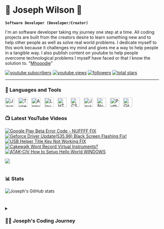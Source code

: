 # 🎸 Joseph Wilson 🎸

**`Software Developer (Developer/Creator)`**

I'm an software developer taking my journey one step at a time. All coding projects are built from the creators desire to learn something new and to help other people as well as solve real world problems. I dedicate myself to this work because it challenges my mind and gives me a way to help people in a tangible way. I also publish content on youtube to help people overcome technological problems I myself have faced or that I know the solution to.  "[Mhooodie][youtube]" 

   <p align="left">
      <a href="https://www.youtube.com/c/Mhooodie?sub_confirmation=1">
         <img alt="youtube subscribers" title="Subscribe to my YouTube channel" src="https://custom-icon-badges.demolab.com/youtube/channel/subscribers/UCbuGIZ-AqNbYOoQi5IK9dsQ?color=%23E05D44&label=SUBSCRIBE&logo=video&logoColor=white&style=for-the-badge&labelColor=CE4630"/></a> 
      <a href="https://www.youtube.com/c/Mhooodie">
         <img alt="youtube views" title="YouTube views" src="https://custom-icon-badges.demolab.com/youtube/channel/views/UCbuGIZ-AqNbYOoQi5IK9dsQ?color=%23E1AD0E&logo=eye&logoColor=white&style=for-the-badge&labelColor=C79600"/></a> 
      <a href="https://github.com/Mhooodie?tab=followers">
         <img alt="followers" title="Follow me on Github" src="https://custom-icon-badges.demolab.com/github/followers/Mhooodie?color=236ad3&labelColor=1155ba&style=for-the-badge&logo=person-add&label=Follow&logoColor=white"/></a>
      <a href="https://github.com/Mhooodie?tab=repositories&sort=stargazers">
         <img alt="total stars" title="Total stars on GitHub" src="https://custom-icon-badges.demolab.com/github/stars/Mhooodie?color=55960c&style=for-the-badge&labelColor=488207&logo=star"/></a>
   </p>

---

### 🧰 Languages and Tools

<img align="left" alt="Java" width="30px" style="padding-right:10px;" src="https://cdn.jsdelivr.net/gh/devicons/devicon/icons/java/java-original.svg"/>
<img align="left" alt="TypeScript" width="30px" style="padding-right:10px;" src="https://cdn.jsdelivr.net/gh/devicons/devicon/icons/typescript/typescript-plain.svg" />
<img align="left" alt="Angular" width="30px" style="padding-right:10px;" src="https://cdn.jsdelivr.net/gh/devicons/devicon/icons/angularjs/angularjs-plain.svg" />
<img align="left" alt="Linux" width="30px" style="padding-right:10px;" src="https://cdn.jsdelivr.net/gh/devicons/devicon/icons/linux/linux-original.svg" />
<img align="left" alt="HTML" width="30px" style="padding-right:10px;" src="https://cdn.jsdelivr.net/gh/devicons/devicon/icons/html5/html5-plain.svg" />
<img align="left" alt="CSS" width="30px" style="padding-right:10px;" src="https://cdn.jsdelivr.net/gh/devicons/devicon/icons/css3/css3-plain.svg" />
<img align="left" alt="JavaScript" width="30px" style="padding-right:10px;" src="https://cdn.jsdelivr.net/gh/devicons/devicon/icons/javascript/javascript-plain.svg" />
<img align="left" alt="NodeJS" width="30px" style="padding-right:10px;" src="https://cdn.jsdelivr.net/gh/devicons/devicon/icons/nodejs/nodejs-original.svg" />
<img align="left" alt="Python" width="30px" style="padding-right:10px;" src="https://cdn.jsdelivr.net/gh/devicons/devicon/icons/python/python-plain.svg" />
<img align="left" alt="GitHub" width="30px" style="padding-right:10px;" src="https://cdn.jsdelivr.net/gh/devicons/devicon/icons/github/github-original.svg" />
<br />

#

### 📺 Latest YouTube Videos

<!-- BEGIN YOUTUBE-CARDS -->
[![Google Play Beta Error Code - NUFFFF *FIX*](https://ytcards.demolab.com/?id=TAxMEbuP1aI&title=Google+Play+Beta+Error+Code+-+NUFFFF+*FIX*&lang=en&timestamp=1707836432&background_color=%230d1117&title_color=%23ffffff&stats_color=%23dedede&max_title_lines=1&width=250&border_radius=5&duration=395 "Google Play Beta Error Code - NUFFFF *FIX*")](https://www.youtube.com/watch?v=TAxMEbuP1aI)
[![Geforce Driver Update(535.98) Black Screen Flashing Fix!](https://ytcards.demolab.com/?id=Vibchv1xfSw&title=Geforce+Driver+Update(535.98)+Black+Screen+Flashing+Fix!&lang=en&timestamp=1707058821&background_color=%230d1117&title_color=%23ffffff&stats_color=%23dedede&max_title_lines=1&width=250&border_radius=5&duration=32 "Geforce Driver Update(535.98) Black Screen Flashing Fix!")](https://www.youtube.com/watch?v=Vibchv1xfSw)
[![USB Helper Title Key Not Working *FIX*](https://ytcards.demolab.com/?id=D9091XfEy0M&title=USB+Helper+Title+Key+Not+Working+*FIX*&lang=en&timestamp=1706360421&background_color=%230d1117&title_color=%23ffffff&stats_color=%23dedede&max_title_lines=1&width=250&border_radius=5&duration=55 "USB Helper Title Key Not Working *FIX*")](https://www.youtube.com/watch?v=D9091XfEy0M)
[![Cakewalk Wont Record Virtual Instruments?](https://ytcards.demolab.com/?id=cNEjbMigFt4&title=Cakewalk+Wont+Record+Virtual+Instruments?&lang=en&timestamp=1706101240&background_color=%230d1117&title_color=%23ffffff&stats_color=%23dedede&max_title_lines=1&width=250&border_radius=5&duration=33 "Cakewalk Wont Record Virtual Instruments?")](https://www.youtube.com/watch?v=cNEjbMigFt4)
[![ATAK-CIV How to Setup Hello World WINDOWS](https://www.youtube.com/?id=TeAFvGHPXtA&title=ATAK+CIV+How+to+Setup+Hello+World+WINDOWS?&lang=en&timestamp=1706101240&background_color=%230d1117&title_color=%23ffffff&stats_color=%23dedede&max_title_lines=1&width=250&border_radius=5&duration=33 "ATAK-CIV How to Setup Hello World (WINDOWS)")](https://www.youtube.com/watch?v=TeAFvGHPXtA)
<!-- END YOUTUBE-CARDS -->

[<img src="https://custom-icon-badges.demolab.com/badge/-Subscribe%20For%20More-red?style=for-the-badge&logo=video&logoColor=white"/>](https://www.youtube.com/c/Mhooodie?sub_confirmation=1)

#

### 📊 Stats

![Joseph's GitHub stats](https://github-readme-stats.vercel.app/api?username=Mhooodie&show_icons=true&theme=gruvbox)

<!-- ![GitHub Streak](https://streak-stats.demolab.com?user=ForrestKnight&theme=gruvbox&border_radius=4.5) -->

#

<details>
 <summary><h3>👨‍💻 Joseph's Coding Journey</h3></summary>
   I am still on my journey. I will always be on my journey. I have a deep passion for more than just coding, I love to learn. This desire to learn started at around my freshman year of highschool. However, I started my coding journey before that. My brother introduced me to python when I was about 8. I tried to make some basic things in it like ping pong and some simple print statements. However, kid me could not seem to find interest or joy in coding. On the other hand this led to coding always being in the back of my mind. For all 4 years of highschool I tried to code and stopped before I got anywhere, I would learn some stuff about data types and print statements then quit. This changed during my senior year though. I went to tech school for networking and computer maintenance my junior year then my senior year participated in a profesional development program. In this program we learned how to talk to other profesionals, how to dress, how to make a resume, what covers letter were, and more. We also got to visit an abundance of different companies and delve further into our career interest. Through this program I got my first internship and took my first college computer science class through a dual enrollment program. Both of these things forced me to sit and learn how to code otherwise for the internship I would let my peers down; and for class I would get a bad grade. Java and Python were my first to languages and got me into the door. At my internship I did my first ever project creating a plugin for a GIS Software called ATAK-Civ. Ever since I have been working to learn more and more about everything within the tech field and specifically honing my software development skills.

[youtube]: https://youtube.com/Mhooodie
